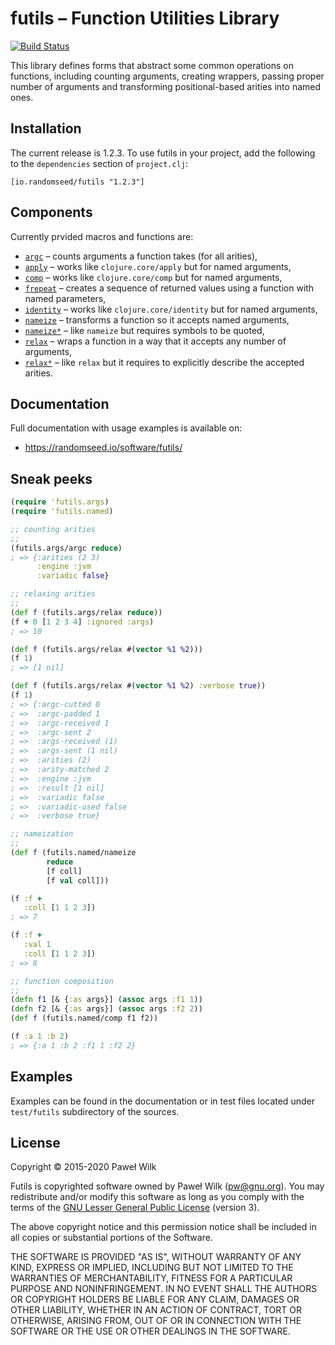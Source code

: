 # futils – Function Utilities Library

[![Build Status](https://travis-ci.org/siefca/futils.png?branch=master)](https://travis-ci.org/siefca/futils)

This library defines forms that abstract some common operations on functions,
including counting arguments, creating wrappers, passing proper number of
arguments and transforming positional-based arities into named ones.

## Installation

The current release is 1.2.3. To use futils in your project, add the following
to the `dependencies` section of `project.clj`:

```
[io.randomseed/futils "1.2.3"]
```

## Components

Currently prvided macros and functions are:

* [`argc`][argc] – counts arguments a function takes (for all arities),
* [`apply`][apply] – works like `clojure.core/apply` but for named arguments,
* [`comp`][comp] – works like `clojure.core/comp` but for named arguments,
* [`frepeat`][frepeat] – creates a sequence of returned values using a function
  with named parameters,
* [`identity`][identity] – works like `clojure.core/identity` but for named arguments,
* [`nameize`][nameize] – transforms a function so it accepts named arguments,
* [`nameize*`][nameize*] – like `nameize` but requires symbols to be quoted,
* [`relax`][relax] – wraps a function in a way that it accepts any number of
  arguments,
* [`relax*`][relax*] – like `relax` but it requires to explicitly
  describe the accepted arities.

## Documentation

Full documentation with usage examples is available on:

* https://randomseed.io/software/futils/

## Sneak peeks

```clojure
(require 'futils.args)
(require 'futils.named)

;; counting arities
;;
(futils.args/argc reduce)
; => {:arities (2 3)
      :engine :jvm
      :variadic false}

;; relaxing arities
;;
(def f (futils.args/relax reduce))
(f + 0 [1 2 3 4] :ignored :args)
; => 10

(def f (futils.args/relax #(vector %1 %2)))
(f 1)
; => [1 nil]

(def f (futils.args/relax #(vector %1 %2) :verbose true))
(f 1)
; => {:argc-cutted 0
; =>  :argc-padded 1
; =>  :argc-received 1
; =>  :argc-sent 2
; =>  :args-received (1)
; =>  :args-sent (1 nil)
; =>  :arities (2)
; =>  :arity-matched 2
; =>  :engine :jvm
; =>  :result [1 nil]
; =>  :variadic false
; =>  :variadic-used false
; =>  :verbose true}

;; nameization
;;
(def f (futils.named/nameize
        reduce
        [f coll]
        [f val coll]))

(f :f +
   :coll [1 1 2 3])
; => 7

(f :f +
   :val 1
   :coll [1 1 2 3])
; => 8

;; function composition
;;
(defn f1 [& {:as args}] (assoc args :f1 1))
(defn f2 [& {:as args}] (assoc args :f2 2))
(def f (futils.named/comp f1 f2))

(f :a 1 :b 2)
; => {:a 1 :b 2 :f1 1 :f2 2}
```

## Examples

Examples can be found in the documentation or in test files located under
`test/futils` subdirectory of the sources.

## License

Copyright © 2015-2020 Paweł Wilk

Futils is copyrighted software owned by Paweł Wilk (pw@gnu.org). You may
redistribute and/or modify this software as long as you comply with the terms of
the [GNU Lesser General Public License][LICENSE] (version 3).

The above copyright notice and this permission notice shall be included in all
copies or substantial portions of the Software.

THE SOFTWARE IS PROVIDED "AS IS", WITHOUT WARRANTY OF ANY KIND, EXPRESS OR
IMPLIED, INCLUDING BUT NOT LIMITED TO THE WARRANTIES OF MERCHANTABILITY, FITNESS
FOR A PARTICULAR PURPOSE AND NONINFRINGEMENT. IN NO EVENT SHALL THE AUTHORS OR
COPYRIGHT HOLDERS BE LIABLE FOR ANY CLAIM, DAMAGES OR OTHER LIABILITY, WHETHER
IN AN ACTION OF CONTRACT, TORT OR OTHERWISE, ARISING FROM, OUT OF OR IN
CONNECTION WITH THE SOFTWARE OR THE USE OR OTHER DEALINGS IN THE SOFTWARE.

[NEWS.md]:    https://github.com/siefca/futils/blob/master/NEWS.md
[LICENSE]:    https://github.com/siefca/futils/blob/master/LICENSE
[argc]:       https://randomseed.io/software/futils/#argc
[relax]:      https://randomseed.io/software/futils/#relax
[relax*]:     https://randomseed.io/software/futils/#relax*
[nameize]:    https://randomseed.io/software/futils/#nameize
[nameize*]:   https://randomseed.io/software/futils/#nameize*
[frepeat]:    https://randomseed.io/software/futils/#frepeat
[apply]:      https://randomseed.io/software/futils/#apply
[comp]:       https://randomseed.io/software/futils/#comp
[identity]:   https://randomseed.io/software/futils/#identity
